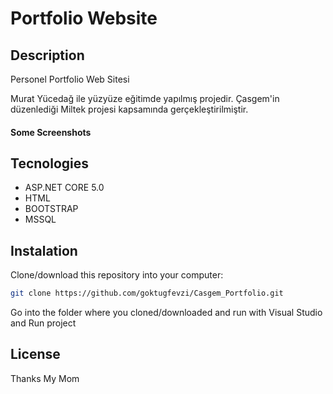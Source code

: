 # Portfolio Website

## Description

Personel Portfolio Web Sitesi

Murat Yücedağ ile yüzyüze eğitimde yapılmış projedir.
Çasgem'in düzenlediği Miltek projesi kapsamında gerçekleştirilmiştir.


#### Some Screenshots



## Tecnologies

- ASP.NET CORE 5.0
- HTML
- BOOTSTRAP 
- MSSQL

## Instalation

Clone/download this repository into your computer:

```sh
git clone https://github.com/goktugfevzi/Casgem_Portfolio.git
```

Go into the folder where you cloned/downloaded and run with Visual Studio and Run project



## License
Thanks My Mom
